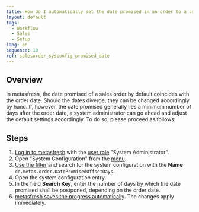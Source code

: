 ```yaml
---
title: How do I automatically set the date promised in an order to a certain number of days after the order date (System Administrator)?
layout: default
tags:
  - Workflow
  - Sales
  - Setup
lang: en
sequence: 10
ref: salesorder_sysconfig_promised_date
---
```


## Overview
In metasfresh, the date promised of a sales order by default coincides with the order date. Should the dates diverge, they can be changed accordingly by hand. If, however, the date promised generally lies a minimum number of days after the order date, a system administrator can go ahead and adjust the default settings accordingly. To do so, please proceed as follows:

## Steps
1. [Log in to metasfresh](Login) with the [user role](NewUserRole) "System Administrator".
1. Open "System Configuration" from the [menu](Menu).
1. [Use the filter](Filtering_function) and search for the system configuration with the **Name** `de.metas.order.DatePromisedOffsetDays`.
1. Open the system configuration entry.
1. In the field **Search Key**, enter the number of days by which the date promised shall be postponed, depending on the order date.
1. [metasfresh saves the progress automatically](Saveindicator). The changes apply immediately.
